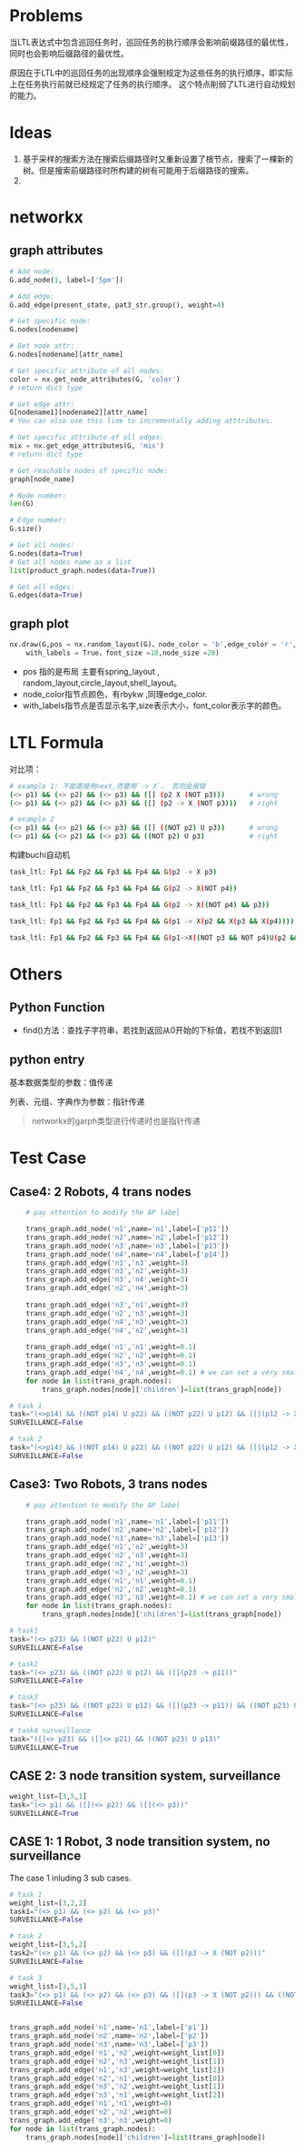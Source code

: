 # Problems
当LTL表达式中包含巡回任务时，巡回任务的执行顺序会影响前缀路径的最优性，同时也会影响后缀路径的最优性。

原因在于LTL中的巡回任务的出现顺序会强制规定为这些任务的执行顺序，即实际上在任务执行前就已经规定了任务的执行顺序。
这个特点削弱了LTL进行自动规划的能力。

# Ideas
1. 基于采样的搜索方法在搜索后缀路径时又重新设置了根节点，搜索了一棵新的树。但是搜索前缀路径时所构建的树有可能用于后缀路径的搜索。
2. 

# networkx
## graph attributes
```py
# Add node: 
G.add_node(1, label=['5pm'])

# Add edge: 
G.add_edge(present_state, pat3_str.group(), weight=4)

# Get specific node: 
G.nodes[nodename]

# Get node attr: 
G.nodes[nodename][attr_name]

# Get specific attribute of all nodes: 
color = nx.get_node_attributes(G, 'color')
# return dict type

# Get edge attr: 
G[nodename1][nodename2][attr_name]
# You can also use this line to incrementally adding atttributes.

# Get specific attribute of all edges: 
mix = nx.get_edge_attributes(G, 'mix')
# return dict type

# Get reachable nodes of specific node: 
graph[node_name]

# Node number: 
len(G)

# Edge number: 
G.size()

# Get all nodes: 
G.nodes(data=True)
# Get all nodes name as a list
list(product_graph.nodes(data=True))

# Get all edges: 
G.edges(data=True)
```

## graph plot
```py
nx.draw(G,pos = nx.random_layout(G)，node_color = 'b',edge_color = 'r',\
    with_labels = True，font_size =18,node_size =20)
```
- pos 指的是布局 主要有spring_layout , random_layout,circle_layout,shell_layout。
- node_color指节点颜色，有rbykw ,同理edge_color.
- with_labels指节点是否显示名字,size表示大小，font_color表示字的颜色。



# LTL Formula

对比项：
```bash
# example 1: 不能直接用next,而要用`-> X`， 否则会报错
(<> p1) && (<> p2) && (<> p3) && ([] (p2 X (NOT p3)))      # wrong
(<> p1) && (<> p2) && (<> p3) && ([] (p2 -> X (NOT p3)))   # right

# example 2
(<> p1) && (<> p2) && (<> p3) && ([] ((NOT p2) U p3))      # wrong
(<> p1) && (<> p2) && (<> p3) && ((NOT p2) U p3)           # right

```
构建buchi自动机
```bash
task_ltl: Fp1 && Fp2 && Fp3 && Fp4 && G(p2 -> X p3)

task_ltl: Fp1 && Fp2 && Fp3 && Fp4 && G(p2 -> X(NOT p4))

task_ltl: Fp1 && Fp2 && Fp3 && Fp4 && G(p2 -> X((NOT p4) && p3))

task_ltl: Fp1 && Fp2 && Fp3 && Fp4 && G(p1 -> X(p2 && X(p3 && X(p4)))) 

task_ltl: Fp1 && Fp2 && Fp3 && Fp4 && G(p1->X((NOT p3 && NOT p4)U(p2 && X((NOT p4 && NOT p1)U (p3 && X((NOT p1 && NOT p2)U p4))))))
```

# Others
## Python Function 
- find()方法：查找子字符串，若找到返回从0开始的下标值，若找不到返回1

## python entry
基本数据类型的参数：值传递

列表、元组、字典作为参数：指针传递
> networkx的garph类型进行传递时也是指针传递


# Test Case

## Case4: 2 Robots, 4 trans nodes
```py
    # pay attention to modify the AP label

    trans_graph.add_node('n1',name='n1',label=['p11'])
    trans_graph.add_node('n2',name='n2',label=['p12'])
    trans_graph.add_node('n3',name='n3',label=['p13'])
    trans_graph.add_node('n4',name='n4',label=['p14'])
    trans_graph.add_edge('n1','n3',weight=3)
    trans_graph.add_edge('n3','n2',weight=3)
    trans_graph.add_edge('n3','n4',weight=3)
    trans_graph.add_edge('n2','n4',weight=3)
    
    trans_graph.add_edge('n3','n1',weight=3)
    trans_graph.add_edge('n2','n3',weight=3)
    trans_graph.add_edge('n4','n3',weight=3)
    trans_graph.add_edge('n4','n2',weight=3)
    
    trans_graph.add_edge('n1','n1',weight=0.1)
    trans_graph.add_edge('n2','n2',weight=0.1)
    trans_graph.add_edge('n3','n3',weight=0.1)
    trans_graph.add_edge('n4','n4',weight=0.1) # we can set a very small number but not zero
    for node in list(trans_graph.nodes):
        trans_graph.nodes[node]['children']=list(trans_graph[node])


```
```py
# task 1
task="(<>p14) && ((NOT p14) U p22) && ((NOT p22) U p12) && ([](p12 -> X(NOT p14)))"
SURVEILLANCE=False

# task 2
task="(<>p14) && ((NOT p14) U p22) && ((NOT p22) U p12) && ([](p12 -> X(NOT p14))) && ((NOT p22) U p24) &&  ([](p24 -> X(NOT p22)))"
SURVEILLANCE=False
```

## Case3: Two Robots, 3 trans nodes
```py
    # pay attention to modify the AP label

    trans_graph.add_node('n1',name='n1',label=['p11'])
    trans_graph.add_node('n2',name='n2',label=['p12'])
    trans_graph.add_node('n3',name='n3',label=['p13'])
    trans_graph.add_edge('n1','n2',weight=3)
    trans_graph.add_edge('n2','n3',weight=3)
    trans_graph.add_edge('n2','n1',weight=3)
    trans_graph.add_edge('n3','n2',weight=3)
    trans_graph.add_edge('n1','n1',weight=0.1)
    trans_graph.add_edge('n2','n2',weight=0.1)
    trans_graph.add_edge('n3','n3',weight=0.1) # we can set a very small number but not zero
    for node in list(trans_graph.nodes):
        trans_graph.nodes[node]['children']=list(trans_graph[node])
```

```py
# task1
task="(<> p23) && ((NOT p22) U p12)"
SURVEILLANCE=False

# task2
task="(<> p23) && ((NOT p22) U p12) && ([](p23 -> p11))"
SURVEILLANCE=False

# task3
task="(<> p23) && ((NOT p22) U p12) && ([](p23 -> p11)) && ((NOT p23) U p13)"
SURVEILLANCE=False

# task4 surveillance
task="([]<> p23) && ([]<> p21) && ((NOT p23) U p13)"
SURVEILLANCE=True
```

## CASE 2: 3 node transition system, surveillance
```py
weight_list=[3,5,1]
task="(<> p1) && ([](<> p2)) && ([](<> p3))"
SURVEILLANCE=True
```

## CASE 1: 1 Robot, 3 node transition system, no surveillance
The case 1 inluding 3 sub cases.
```py
# task 1
weight_list=[3,2,2]
task1="(<> p1) && (<> p2) && (<> p3)"
SURVEILLANCE=False

# task 2
weight_list=[3,5,2]
task2="(<> p1) && (<> p2) && (<> p3) && ([](p3 -> X (NOT p2)))"
SURVEILLANCE=False

# task 3
weight_list=[3,5,1]
task3="(<> p1) && (<> p2) && (<> p3) && ([](p3 -> X (NOT p2))) && ((NOT p3) U p2)"
SURVEILLANCE=False


trans_graph.add_node('n1',name='n1',label=['p1'])
trans_graph.add_node('n2',name='n2',label=['p2'])
trans_graph.add_node('n3',name='n3',label=['p3'])
trans_graph.add_edge('n1','n2',weight=weight_list[0])
trans_graph.add_edge('n2','n3',weight=weight_list[1])
trans_graph.add_edge('n1','n3',weight=weight_list[2])
trans_graph.add_edge('n2','n1',weight=weight_list[0])
trans_graph.add_edge('n3','n2',weight=weight_list[1])
trans_graph.add_edge('n3','n1',weight=weight_list[2])
trans_graph.add_edge('n1','n1',weight=0)
trans_graph.add_edge('n2','n2',weight=0)
trans_graph.add_edge('n3','n3',weight=0)
for node in list(trans_graph.nodes):
    trans_graph.nodes[node]['children']=list(trans_graph[node])
```

